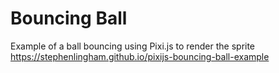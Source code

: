 # Bouncing Ball
Example of a ball bouncing using Pixi.js to render the sprite \
https://stephenlingham.github.io/pixijs-bouncing-ball-example
